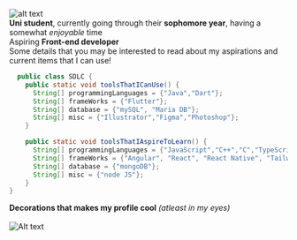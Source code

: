![alt text](https://github.com/sdlc100602/profileDecos/blob/main/sdlc.PNG)
<br>
**Uni student**, currently going through their **sophomore year**, having a somewhat *enjoyable* time <br>
Aspiring **Front-end developer** <br>
Some details that you may be interested to read about my aspirations and current items that I can use!
```java
  public class SDLC {
    public static void toolsThatICanUse() {
      String[] programmingLanguages = {"Java","Dart"};
      String[] frameWorks = {"Flutter"};
      String[] database = {"mySQL", "Maria DB"};
      String[] misc = {"Illustrator","Figma","Photoshop"};
    }

    public static void toolsThatIAspireToLearn() {
      String[] programmingLanguages = {"JavaScript","C++","C","TypeScript","PHP", "Ruby"};
      String[] frameWorks = {"Angular", "React", "React Native", "Tailwind CSS", "Spring", ".net", "Electron", "Ruby on Rails"};
      String[] database = {"mongoDB"};
      String[] misc = {"node JS"};
    }
}
```
**Decorations that makes my profile cool**
*(atleast in my eyes)*
<br>
<br>
![Alt text](https://spotify-recently-played-readme.vercel.app/api?user=sljao58vk89vngttvcaj27b1j)
